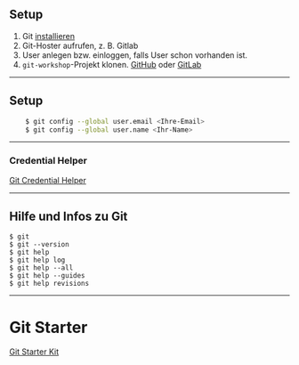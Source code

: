
## Setup


1. Git [installieren](https://git-scm.com/downloads)
2. Git-Hoster aufrufen, z. B. Gitlab
3. User anlegen bzw. einloggen, falls User schon vorhanden ist.
4. `git-workshop`-Projekt klonen.
   [GitHub](https://github.com/bstachmann/git-workshop) oder
   [GitLab](https://gitlab.com/bjoern.stachmann/git-workshop)


---


 ## Setup

```bash
    $ git config --global user.email <Ihre-Email>
    $ git config --global user.name <Ihr-Name>
```

---


### Credential Helper

[Git Credential Helper](https://kapitel26.github.io/git/2012/12/03/Passwoerter-verwalten.html)


---


## Hilfe und Infos zu Git

 ```
 $ git
 $ git --version
 $ git help
 $ git help log
 $ git help --all
 $ git help --guides
 $ git help revisions
 ```


---


# Git Starter

[Git Starter Kit](../git-starter-kit.html)

